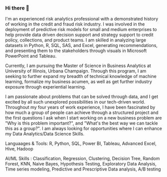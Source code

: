 ### Hi there 👋

I'm an experienced risk analytics professional with a demonstrated history of working in the credit and fraud risk industry. I was involved in the deployment of predictive risk models for small and medium enterprises to help provide data driven decision support and strategy support to credit policy, collections, and product teams. I am skilled in analyzing large datasets in Python, R, SQL, SAS, and Excel, generating recommendations, and presenting them to the stakeholders through visuals in Microsoft PowerPoint and Tableau.

Currently, I am pursuing the Master of Science in Business Analytics at University of Illinois, Urbana Champaign. Through this program, I am seeking to further expand my breadth of technical knowledge of machine learning, formalize my business acumen, as well as get further industry exposure through experiential learning.

I am passionate about problems that can be solved through data, and I get excited by all such unexplored possibilities in our tech-driven world. Throughout my four years of work experience, I have been fascinated by how much a group of people can achieve through a structured project and the first questions I ask when I start working on a new business problem are "Why is this problem important?", and "What's the best way we can tackle this as a group?". I am always looking for opportunities where I can enhance my Data Analytics/Data Science Skills.


Languaages & Tools:
 R, Python, SQL, Power BI, Tableau, Advanced Excel, Hive, Hadoop
 
 AI/ML Skills : 
 Classification, Regression, Clustering, Decision Tree, Random Forest, KNN, Naive Bayes, Hypothesis Testing, 
Exploratory Data Analysis, Time series modeling, Predictive and Prescriptive Data analysis, A/B testing

<!--
**vidishakalidindi/vidishakalidindi** is a ✨ _special_ ✨ repository because its `README.md` (this file) appears on your GitHub profile.

Here are some ideas to get you started:

- 🔭 I’m currently working on ...
- 🌱 I’m currently learning ...
- 👯 I’m looking to collaborate on ...
- 🤔 I’m looking for help with ...
- 💬 Ask me about ...
- 📫 How to reach me: ...
- 😄 Pronouns: ...
- ⚡ Fun fact: ...
-->
